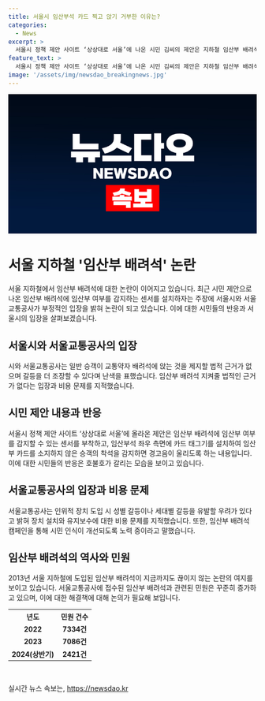 ```yaml
---
title: 서울시 임산부석 카드 찍고 앉기 거부한 이유는?
categories:
  - News
excerpt: >
  서울시 정책 제안 사이트 ‘상상대로 서울’에 나온 시민 김씨의 제안은 지하철 임산부 배려석에 센서를 설치하여 임산부여부를 감지하고 카드를 태그하지 않으면 경고음과 불빛으로 일반승객이 착석하는 것을 막는 아이디어다. 서울교통공사는 이 제안에 대해 법적 근거가 없고 갈등 조장 가능성과 비용 문제를 우려하며 난색을 표했다. 이에도 부산과 광주의 도시철도에서는 비슷한 시스템을 도입하고 있다. 해당 제도를 도입하는 것은 어려워 보이지만 임산부 배려석에 대한 논란과 관련된 민원이 계속되고 있다.
feature_text: >
  서울시 정책 제안 사이트 ‘상상대로 서울’에 나온 시민 김씨의 제안은 지하철 임산부 배려석에 센서를 설치하여 임산부여부를 감지하고 카드를 태그하지 않으면 경고음과 불빛으로 일반승객이 착석하는 것을 막는 아이디어다. 서울교통공사는 이 제안에 대해 법적 근거가 없고 갈등 조장 가능성과 비용 문제를 우려하며 난색을 표했다. 이에도 부산과 광주의 도시철도에서는 비슷한 시스템을 도입하고 있다. 해당 제도를 도입하는 것은 어려워 보이지만 임산부 배려석에 대한 논란과 관련된 민원이 계속되고 있다.
image: '/assets/img/newsdao_breakingnews.jpg'
---
```


<p><img src="/assets/img/newsdao_breakingnews.jpg" alt="implanttips 속보" /></p>

<h1>서울 지하철 '임산부 배려석' 논란</h1>

<p data-ke-size="size16">서울 지하철에서 임산부 배려석에 대한 논란이 이어지고 있습니다. 최근 시민 제안으로 나온 임산부 배려석에 임산부 여부를 감지하는 센서를 설치하자는 주장에 서울시와 서울교통공사가 부정적인 입장을 밝혀 논란이 되고 있습니다. 이에 대한 시민들의 반응과 서울시의 입장을 살펴보겠습니다.</p>

<h2 data-ke-size="size26">서울시와 서울교통공사의 입장</h2>

<p>시와 서울교통공사는 일반 승객이 교통약자 배려석에 앉는 것을 제지할 법적 근거가 없으며 갈등을 더 조장할 수 있다며 난색을 표했습니다. 임산부 배려석 지켜줄 법적인 근거가 없다는 입장과 비용 문제를 지적했습니다.</p>

<h2 data-ke-size="size26">시민 제안 내용과 반응</h2>

<p>서울시 정책 제안 사이트 ‘상상대로 서울’에 올라온 제안은 임산부 배려석에 임산부 여부를 감지할 수 있는 센서를 부착하고, 임산부석 좌우 측면에 카드 태그기를 설치하여 임산부 카드를 소지하지 않은 승객의 착석을 감지하면 경고음이 울리도록 하는 내용입니다. 이에 대한 시민들의 반응은 호불호가 갈리는 모습을 보이고 있습니다.</p>

<h2 data-ke-size="size26">서울교통공사의 입장과 비용 문제</h2>

<p>서울교통공사는 인위적 장치 도입 시 성별 갈등이나 세대별 갈등을 유발할 우려가 있다고 밝혀 장치 설치와 유지보수에 대한 비용 문제를 지적했습니다. 또한, 임산부 배려석 캠페인을 통해 시민 인식이 개선되도록 노력 중이라고 말했습니다.</p>

<h2 data-ke-size="size26">임산부 배려석의 역사와 민원</h2>

<p>2013년 서울 지하철에 도입된 임산부 배려석이 지금까지도 끊이지 않는 논란의 여지를 보이고 있습니다. 서울교통공사에 접수된 임산부 배려석과 관련된 민원은 꾸준히 증가하고 있으며, 이에 대한 해결책에 대해 논의가 필요해 보입니다.</p>

<table>
    <tr>
        <th>년도</th>
        <th>민원 건수</th>
    </tr>
    <tr>
        <td style="text-align: center; height: 17px;"><b>2022</b></td>
        <td style="text-align: center; height: 17px;"><b>7334건</b></td>
    </tr>
    <tr>
        <td style="text-align: center; height: 17px;"><b>2023</b></td>
        <td style="text-align: center; height: 17px;"><b>7086건</b></td>
    </tr>
    <tr>
        <td style="text-align: center; height: 17px;"><b>2024(상반기)</b></td>
        <td style="text-align: center; height: 17px;"><b>2421건</b></td>
    </tr>
</table>

<p data-ke-size="size16">&nbsp;</p>
실시간 뉴스 속보는, <a href="https://newsdao.kr" rel="dofollow">https://newsdao.kr</a>


